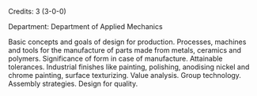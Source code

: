 Credits: 3 (3-0-0)

Department: Department of Applied Mechanics

Basic concepts and goals of design for production. Processes, machines and tools for the manufacture of parts made from metals, ceramics and polymers. Significance of form in case of manufacture. Attainable tolerances. Industrial finishes like painting, polishing, anodising nickel and chrome painting, surface texturizing. Value analysis. Group technology. Assembly strategies. Design for quality.